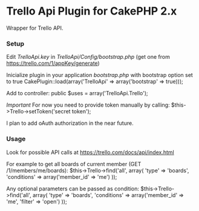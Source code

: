 # Trello Api Plugin for CakePHP 2.x

Wrapper for Trello API. 

### Setup

Edit _TrelloApi.key_ in _TrelloApi/Config/bootstrap.php_ 
(get one from https://trello.com/1/appKey/generate) 
 
Inicialize plugin in your application _bootstrap.php_ with bootstrap option set to true 
	CakePlugin::load(array('TrelloApi' => array('bootstrap' => true)));
 
Add to controller: 
	public $uses = array('TrelloApi.Trello');
 
*Important* 
For now you need to provide token manually by calling: 
	$this->Trello->setToken('secret token');

I plan to add oAuth authorization in the near future.

### Usage

Look for possible API calls at https://trello.com/docs/api/index.html

For example to get all boards of current member (GET /1/members/me/boards): 
	$this->Trello->find('all', array(
		'type' => 'boards',
		'conditions' => array('member_id' => 'me')
	));
 
Any optional parameters can be passed as condition: 
	$this->Trello->find('all', array(
		'type' => 'boards',
		'conditions' => array('member_id' => 'me', 'filter' => 'open')
	));